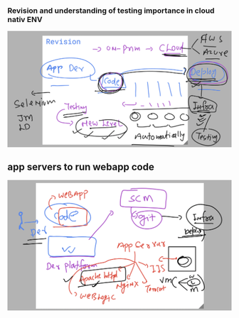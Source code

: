 ### Revision and understanding of testing importance in cloud nativ ENV

<img src="rev1.png">

## app servers to run webapp code 

<img src="rev2.png">

